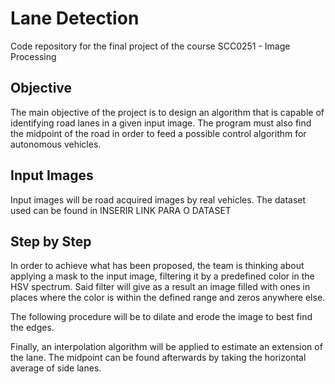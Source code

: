 # Lane Detection

Code repository for the final project of the course SCC0251 - Image Processing

## Objective

The main objective of the project is to design an algorithm that is capable of identifying road lanes in a given input image. The program must also find the midpoint of the road in order to feed a possible control algorithm for autonomous vehicles.

## Input Images

Input images will be road acquired images by real vehicles. The dataset used can be found in INSERIR LINK PARA O DATASET

## Step by Step

In order to achieve what has been proposed, the team is thinking about applying a mask to the input image, filtering it by a predefined color in the HSV spectrum. Said filter will give as a result an image filled with ones in places where the color is within the defined range and zeros anywhere else.

The following procedure will be to dilate and erode the image to best find the edges. 

Finally, an interpolation algorithm will be applied to estimate an extension of the lane. The midpoint can be found afterwards by taking the horizontal average of side lanes.
